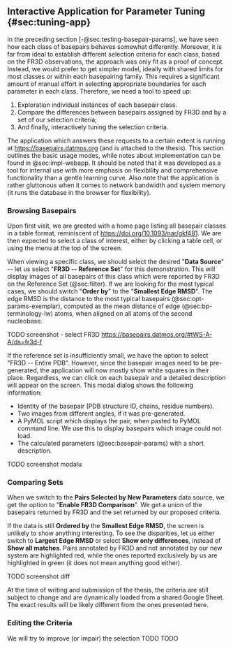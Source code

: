 ## Interactive Application for Parameter Tuning {#sec:tuning-app}

In the preceding section [-@sec:testing-basepair-params], we have seen how each class of basepairs behaves somewhat differently.
Moreover, it is far from ideal to establish different selection criteria for each class, based on the FR3D observations, the approach was only fit as a proof of concept.
Instead, we would prefer to get simpler model, ideally with shared limits for most classes or within each basepairing family.
This requires a significant amount of manual effort in selecting appropriate boundaries for each parameter in each class.
Therefore, we need a tool to speed up:

1. Exploration individual instances of each basepair class.
2. Compare the differences between basepairs assigned by FR3D and by a set of our selection criteria;
3. And finally, interactively tuning the selection criteria.

The application which answers these requests to a certain extent is running at https://basepairs.datmos.org (and is attached to the thesis).
This section outlines the basic usage modes, while notes about implementation can be found in @sec:impl-webapp.
It should be noted that it was developed as a tool for internal use with more emphasis on flexibility and comprehensive functionality than a gentle learning curve.
Also note that the application is rather gluttonous when it comes to network bandwidth and system memory (it runs the database in the browser for flexibility).

### Browsing Basepairs

Upon first visit, we are greeted with a home page listing all basepair classes in a table format, reminiscent of <https://doi.org/10.1093/nar/gkf481>.
We are then expected to select a class of interest, either by clicking a table cell, or using the menu at the top of the screen.

When viewing a specific class, we should select the desired "**Data Source**" -- let us select "**FR3D -- Reference Set**" for this demonstration.
This will display images of all basepairs of this class which were reported by FR3D on the Reference Set (@sec:filter).
If we are looking for the most typical cases, we should switch "**Order by**" to the "**Smallest Edge RMSD**".
The edge RMSD is the distance to the most typical basepairs (@sec:opt-params-exemplar), computed as the mean distance of edge (@sec:bp-terminology-lw) atoms, when aligned on all atoms of the second nucleobase.

TODO screenshot - select FR3D
https://basepairs.datmos.org/#tWS-A-A/ds=fr3d-f


If the reference set is insufficiently small, we have the option to select "FR3D -- Entire PDB".
However, since the basepair images need to be pre-generated, the application will now mostly show white squares in their place.
Regardless, we can click on each basepair and a detailed description will appear on the screen.
This modal dialog shows the following information:

* Identity of the basepair (PDB structure ID, chains, residue numbers).
* Two images from different angles, if it was pre-generated.
* A PyMOL script which displays the pair, when pasted to PyMOL command line. We use this to display basepairs which image could not load.
* The calculated parameters (@sec:basepair-params) with a short description.

<!-- TODO: molstar -->

TODO screenshot modalu

### Comparing Sets

When we switch to the **Pairs Selected by New Parameters** data source, we get the option to "**Enable FR3D Comparison**".
We get a union of the basepairs returned by FR3D and the set returned by our proposed criteria.

If the data is still **Ordered by** the **Smallest Edge RMSD**, the screen is unlikely to show anything interesting.
To see the disparities, let us either switch to **Largest Edge RMSD** or select **Show only differences**, instead of **Show all matches**.
Pairs annotated by FR3D and not annotated by our new system are highlighted red, while the ones reported exclusively by us are highlighted in green (it does not mean anything good either).

TODO screenshot diff

At the time of writing and submission of the thesis, the criteria are still subject to change and are dynamically loaded from a shared Google Sheet.
The exact results will be likely different from the ones presented here.

### Editing the Criteria

We will try to improve (or impair) the selection TODO TODO
